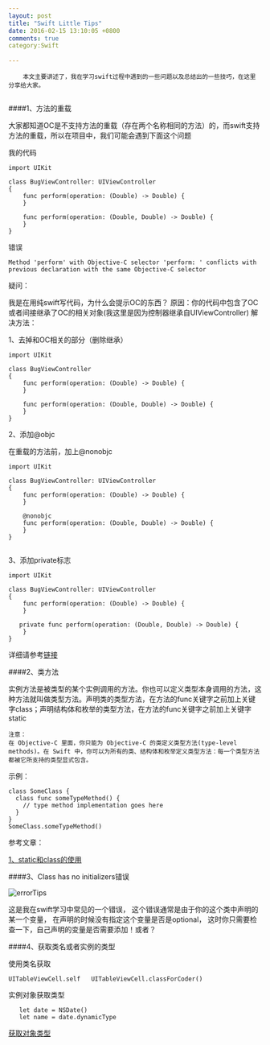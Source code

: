 ```yaml
---
layout: post
title: "Swift Little Tips"
date: 2016-02-15 13:10:05 +0800
comments: true
category:Swift
 
---
```


```
	本文主要讲述了，我在学习swift过程中遇到的一些问题以及总结出的一些技巧，在这里分享给大家。
	
```

####1、方法的重载

大家都知道OC是不支持方法的重载（存在两个名称相同的方法）的，而swift支持方法的重载，所以在项目中，我们可能会遇到下面这个问题

我的代码

```
import UIKit

class BugViewController: UIViewController
{
    func perform(operation: (Double) -> Double) {
    }

    func perform(operation: (Double, Double) -> Double) {
    }
}

```

错误

```
Method 'perform' with Objective-C selector 'perform: ' conflicts with previous declaration with the same Objective-C selector

```
疑问：

我是在用纯swift写代码，为什么会提示OC的东西？
原因：你的代码中包含了OC或者间接继承了OC的相关对象(我这里是因为控制器继承自UIViewController)
解决方法：

1、去掉和OC相关的部分（删除继承）

```
import UIKit

class BugViewController
{
    func perform(operation: (Double) -> Double) {
    }

    func perform(operation: (Double, Double) -> Double) {
    }
}

```

2、添加@objc

在重载的方法前，加上@nonobjc

```
import UIKit

class BugViewController: UIViewController
{
    func perform(operation: (Double) -> Double) {
    }
    
	@nonobjc
    func perform(operation: (Double, Double) -> Double) {
    }
}


```

3、添加private标志

```
import UIKit

class BugViewController: UIViewController
{
    func perform(operation: (Double) -> Double) {
    }
    
   private func perform(operation: (Double, Double) -> Double) {
    }
}

```
详细请参考[链接](http://stackoverflow.com/questions/29457720/compiler-error-method-with-objective-c-selector-conflicts-with-previous-declara/31500740#31500740)


####2、类方法

实例方法是被类型的某个实例调用的方法。你也可以定义类型本身调用的方法，这种方法就叫做类型方法。声明类的类型方法，在方法的func关键字之前加上关键字class；声明结构体和枚举的类型方法，在方法的func关键字之前加上关键字static

```
注意：
在 Objective-C 里面，你只能为 Objective-C 的类定义类型方法(type-level methods)。在 Swift 中，你可以为所有的类、结构体和枚举定义类型方法：每一个类型方法都被它所支持的类型显式包含。

```
示例：

```
class SomeClass {
  class func someTypeMethod() {
    // type method implementation goes here
  }
}
SomeClass.someTypeMethod()

```


参考文章：

[1、static和class的使用](http://www.topthink.com/topic/8972.html)

####3、Class has no initializers错误

![errorTips](http://img.hoop8.com/attachments/1602/9323165027545.png)

这是我在swift学习中常见的一个错误，
这个错误通常是由于你的这个类中声明的某一个变量，
在声明的时候没有指定这个变量是否是optional，
这时你只需要检查一下，自己声明的变量是否需要添加！或者？

####4、获取类名或者实例的类型

使用类名获取

```
UITableViewCell.self   UITableViewCell.classForCoder()

```
实例对象获取类型

```
   let date = NSDate()
   let name = date.dynamicType

```

[获取对象类型](http://swifter.tips/instance-type/)